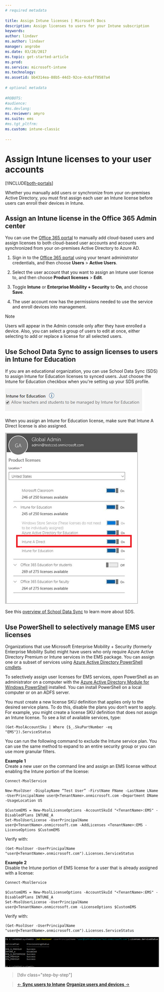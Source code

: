 ```yaml
---
# required metadata

title: Assign Intune licenses | Microsoft Docs
description: Assign licenses to users for your Intune subscription
keywords:
author: lindavr
ms.author: lindavr
manager: angrobe
ms.date: 03/28/2017
ms.topic: get-started-article
ms.prod:
ms.service: microsoft-intune
ms.technology:
ms.assetid: bb4314ea-88b5-44d3-92ce-4c6aff0587a4

# optional metadata

#ROBOTS:
#audience:
#ms.devlang:
ms.reviewer: amyro
ms.suite: ems
#ms.tgt_pltfrm:
ms.custom: intune-classic

---
```


# Assign Intune licenses to your user accounts

[!INCLUDE[both-portals](./includes/note-for-both-portals.md)]

Whether you manually add users or synchronize from your on-premises Active Directory, you must first assign each user an Intune license before users can enroll their devices in Intune.

## Assign an Intune license in the Office 365 Admin center

You can use the [Office 365 portal](http://go.microsoft.com/fwlink/p/?LinkId=698854) to manually add cloud-based users and assign licenses to both cloud-based user accounts and accounts synchronized from your on-premises Active Directory to Azure AD.

1.  Sign in to the [Office 365 portal](http://go.microsoft.com/fwlink/p/?LinkId=698854) using your tenant administrator credentials, and then choose **Users** > **Active Users**.

2.  Select the user account that you want to assign an Intune user license to, and then choose **Product licenses** > **Edit**.

3.  Toggle **Intune** or **Enterprise Mobility + Security** to **On**, and choose **Save**.

4. The user account now has the permissions needed to use the service and enroll devices into management.

> [!NOTE]
> Users will appear in the Admin console only after they have enrolled a device. Also, you can select a group of users to edit at once,  either selecting to add or replace a license for all selected users.

## Use School Data Sync to assign licenses to users in Intune for Education
If you are an educational organization, you can use School Data Sync (SDS) to assign Intune for Education licenses to synced users. Just choose the Intune for Education checkbox when you're setting up your SDS profile.  

![Image of SDS profile setting](./media/i4e-sds-profile-setup-setting.png)

When you assign an Intune for Education license, make sure that Intune A Direct license is also assigned.

![Image of product license set up](./media/i4e-set-licenses.png)

See this [overview of School Data Sync](https://support.office.com/en-us/article/Overview-of-School-Data-Sync-and-Classroom-f3d1147b-4ade-4905-8518-508e729f2e91?ui=en-US&rs=en-US&ad=US) to learn more about SDS.

## Use PowerShell to selectively manage EMS user licenses
Organizations that use Microsoft Enterprise Mobility + Security (formerly Enterprise Mobility Suite) might have users who only require Azure Active Directory Premium or Intune services in the EMS package. You can assign one or a subset of services using [Azure Active Directory PowerShell cmdlets](https://msdn.microsoft.com/library/jj151815.aspx).

To selectively assign user licenses for EMS services, open PowerShell as an administrator on a computer with the [Azure Active Directory Module for Windows PowerShell](https://msdn.microsoft.com/library/jj151815.aspx#bkmk_installmodule) installed. You can install PowerShell on a local computer or on an ADFS server.

You must create a new license SKU definition that applies only to the desired service plans. To do this, disable the plans you don’t want to apply. For example, you might create a license SKU definition that does not assign an Intune license. To see a list of available services, type:

    (Get-MsolAccountSku | Where {$_.SkuPartNumber -eq "EMS"}).ServiceStatus

You can run the following command to exclude the Intune service plan. You can use the same method to expand to an entire security group or you can use more granular filters.

**Example 1**<br>
Create a new user on the command line and assign an EMS license without enabling the Intune portion of the license:

    Connect-MsolService

    New-MsolUser -DisplayName “Test User” -FirstName FName -LastName LName -UserPrincipalName user@<TenantName>.onmicrosoft.com –Department DName -UsageLocation US

    $CustomEMS = New-MsolLicenseOptions -AccountSkuId "<TenantName>:EMS" -DisabledPlans INTUNE_A
    Set-MsolUserLicense -UserPrincipalName user@<TenantName>.onmicrosoft.com -AddLicenses <TenantName>:EMS -LicenseOptions $CustomEMS


Verify with:

    (Get-MsolUser -UserPrincipalName "user@<TenantName>.onmicrosoft.com").Licenses.ServiceStatus

**Example 2**<br>
Disable the Intune portion of EMS license for a user that is already assigned with a license:

    Connect-MsolService

    $CustomEMS = New-MsolLicenseOptions -AccountSkuId "<TenantName>:EMS" -DisabledPlans INTUNE_A
    Set-MsolUserLicense -UserPrincipalName user@<TenantName>.onmicrosoft.com -LicenseOptions $CustomEMS

Verify with:

    (Get-MsolUser -UserPrincipalName "user@<TenantName>.onmicrosoft.com").Licenses.ServiceStatus

![PoSH-AddLic-Verify](./media/posh-addlic-verify.png)

>[!div class="step-by-step"]

>[&larr; **Sync users to Intune**](.\start-with-a-paid-subscription-to-microsoft-intune-step-2.md)     [**Organize users and devices** &rarr;](.\start-with-a-paid-subscription-to-microsoft-intune-step-5.md)  
